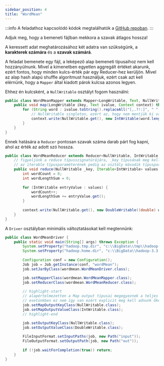 ```yaml
---
sidebar_position: 4
title: "WordMean"
---
```


:::info
A feladathoz kapcsolódó kódok megtalálhatók a
[GitHub repoban](https://github.com/Valentinusz/elte-ik-bsc/tree/main/5/bigdata/hadoop/wordMean).
:::

Adjuk meg, hogy a bemeneti fájlban mekkora a szavak átlagos hossza!

A keressett adat meghatározásához két adatra van szükségünk, a **karakterek számára** és a **szavak számárá**.

A feladat bemenete egy fájl, a leképező alap bemeneti típusaihoz nem kell hozzányúlnunk. Mivel a kimenetben egyetlen
aggregált értéket akarunk, ezért fontos, hogy minden kulcs-érték pár egy Reducer-hez kerüljön. Mivel az alap hash alapú
shuffle algoritmust használjuk, ezért csak azt kell elérnünk, hogy a `Mapper` által kiadott párok kulcsa azonos legyen.

Ehhez én kulcsként, a `NullWritable` osztályt fogom használni:
```java title="wordMean/src/wordmean/WordMeanMapper.java"
public class WordMeanMapper extends Mapper<LongWritable, Text, NullWritable, IntWritable> {
	public void map(LongWritable ikey, Text ivalue, Context context) throws IOException, InterruptedException {
		for (String word : ivalue.toString().replaceAll("[,.?!:]", " ").split(" ")) {
			// NullWritable singleton, ezért az, hogy nem mentjük ki változóba nem ront a teljesítményen
			context.write(NullWritable.get(), new IntWritable(word.length()));
		}
	}
}
```
Ennek hatására a `Reducer` pontosan szavak száma darab párt fog kapni, ahol az érték az adott szó hossza.

```java title="wordMean/src/wordmean/WordMeanReducer.java"
public class WordMeanReducer extends Reducer<NullWritable, IntWritable, NullWritable, DoubleWritable> {
	// figyeljünk a reduce típusszignatúrájára, _key típusának meg kell egyeznie az osztály első típusapraméterével
	// az iterable típusparaméterének pedig az osztály második típusparaméterével
	public void reduce(NullWritable _key, Iterable<IntWritable> values, Context context) throws IOException, InterruptedException {
		int wordCount = 0;
		int wordLengthSum = 0;
		
		for (IntWritable entryValue : values) {
			wordCount++;
			wordLengthSum += entryValue.get();
		}
		
		context.write(NullWritable.get(), new DoubleWritable((double) wordLengthSum / wordCount));
	}
}
```
A `Driver` osztályban minimális változtatásokat kell megtennünk:
```java
public class WordMeanDriver {
	public static void main(String[] args) throws Exception {
		System.setProperty("hadoop.tmp.dir", "c:\\BigData\\tmp\\hadoop-xx");
		System.setProperty("hadoop.home.dir", "c:\\BigData\\hadoop-3.3.6");
		
		Configuration conf = new Configuration();
		Job job = Job.getInstance(conf, "wordMean");
		job.setJarByClass(wordmean.WordMeanDriver.class);

		job.setMapperClass(wordmean.WordMeanMapper.class);
		job.setReducerClass(wordmean.WordMeanReducer.class);
		
		// highlight-start
		// alapértelmezetten a Map output típusai megegyeznek a teljes output típusaival
		// esetünkben ez nem így van ezért explicit meg kell adnunk őket
		job.setMapOutputKeyClass(NullWritable.class);
		job.setMapOutputValueClass(IntWritable.class);
		// highlight-end
		
		job.setOutputKeyClass(NullWritable.class);
		job.setOutputValueClass(DoubleWritable.class);

		FileInputFormat.setInputPaths(job, new Path("input"));
		FileOutputFormat.setOutputPath(job, new Path("out"));
		
		if (!job.waitForCompletion(true)) return;
	}
}
```